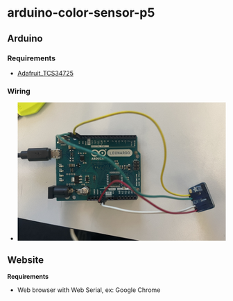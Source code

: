 # arduino-color-sensor-p5

## Arduino
### Requirements
- [Adafruit_TCS34725](https://github.com/adafruit/Adafruit_TCS34725)
### Wiring
- ![Arduino Wiring](./arduino/pinout-arduino.jpg)
## Website
**Requirements**
- Web browser with Web Serial, ex: Google Chrome